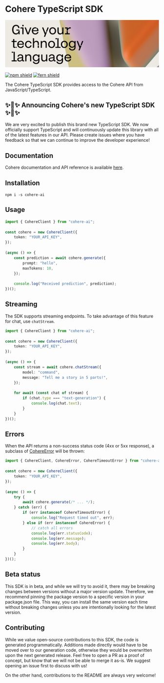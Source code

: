 # Cohere TypeScript SDK

![](banner.png)

[![npm shield](https://img.shields.io/npm/v/cohere-ai)](https://www.npmjs.com/package/cohere-ai)
[![fern shield](https://img.shields.io/badge/%F0%9F%8C%BF-SDK%20generated%20by%20Fern-brightgreen)](https://github.com/fern-api/fern)

The Cohere TypeScript SDK provides access to the Cohere API from JavaScript/TypeScript.

## ✨🪩✨ Announcing Cohere's new TypeScript SDK ✨🪩✨

We are very excited to publish this brand new TypeScript SDK. We now officially support TypeScript and will continuously update this library with all of the latest features in our API. Please create issues where you have feedback so that we can continue to improve the developer experience!

## Documentation

Cohere documentation and API reference is available [here](https://docs.cohere.com/).

## Installation

```
npm i -s cohere-ai
```

## Usage

```typescript
import { CohereClient } from "cohere-ai";

const cohere = new CohereClient({
    token: "YOUR_API_KEY",
});

(async () => {
    const prediction = await cohere.generate({
        prompt: "hello",
        maxTokens: 10,
    });
    
    console.log("Received prediction", prediction);
})();
```

## Streaming

The SDK supports streaming endpoints. To take advantage of this feature for chat,
use `chatStream`.

```typescript
import { CohereClient } from "cohere-ai";

const cohere = new CohereClient({
    token: "YOUR_API_KEY",
});

(async () => {
    const stream = await cohere.chatStream({
        model: "command",
        message: "Tell me a story in 5 parts!",
    });

    for await (const chat of stream) {
        if (chat.type === "text-generation") {
            console.log(chat.text);
        }
    }
})();
```

## Errors

When the API returns a non-success status code (4xx or 5xx response),
a subclass of [CohereError](./src/errors/CohereError.ts) will be thrown:

```TypeScript
import { CohereClient, CohereError, CohereTimeoutError } from "cohere-ai";

const cohere = new CohereClient({
    token: "YOUR_API_KEY",
});

(async () => {
    try {
        await cohere.generate(/* ... */);
    } catch (err) {
        if (err instanceof CohereTimeoutError) {
            console.log("Request timed out", err);
        } else if (err instanceof CohereError) {
            // catch all errors
            console.log(err.statusCode);
            console.log(err.message);
            console.log(err.body);
        }
    }
})();
```

## Beta status

This SDK is in beta, and while we will try to avoid it, there may be breaking changes between versions without a major version update. Therefore, we recommend pinning the package version to a specific version in your package.json file. This way, you can install the same version each time without breaking changes unless you are intentionally looking for the latest version.

## Contributing

While we value open-source contributions to this SDK, the code is generated programmatically. Additions made directly would have to be moved over to our generation code, otherwise they would be overwritten upon the next generated release. Feel free to open a PR as a proof of concept, but know that we will not be able to merge it as-is. We suggest opening an issue first to discuss with us!

On the other hand, contributions to the README are always very welcome!